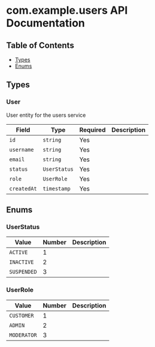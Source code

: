 # com.example.users API Documentation

## Table of Contents

- [Types](#types)
- [Enums](#enums)

## Types

### User

User entity for the users service

| Field | Type | Required | Description |
|-------|------|----------|-------------|
| `id` | `string` | Yes |  |
| `username` | `string` | Yes |  |
| `email` | `string` | Yes |  |
| `status` | `UserStatus` | Yes |  |
| `role` | `UserRole` | Yes |  |
| `createdAt` | `timestamp` | Yes |  |


## Enums

### UserStatus

| Value | Number | Description |
|-------|--------|-------------|
| `ACTIVE` | 1 |  |
| `INACTIVE` | 2 |  |
| `SUSPENDED` | 3 |  |


### UserRole

| Value | Number | Description |
|-------|--------|-------------|
| `CUSTOMER` | 1 |  |
| `ADMIN` | 2 |  |
| `MODERATOR` | 3 |  |


